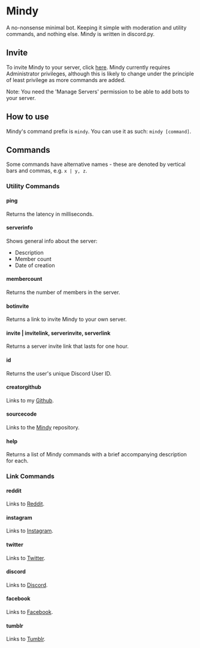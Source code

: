 # Mindy
A no-nonsense minimal bot. Keeping it simple with moderation and utility commands, and nothing else. Mindy is written in discord.py.

## Invite
To invite Mindy to your server, click <a href='https://discord.com/api/oauth2/authorize?client_id=750245181667934219&permissions=8&scope=bot'>here</a>. Mindy currently requires Administrator privileges, although this is likely to change under the principle of least privilege as more commands are added. 

Note: You need the 'Manage Servers' permission to be able to add bots to your server.

## How to use
Mindy's command prefix is `mindy`. You can use it as such: `mindy [command]`.

## Commands
Some commands have alternative names - these are denoted by vertical bars and commas, e.g. `x | y, z`.

### Utility Commands

#### ping
Returns the latency in milliseconds.

#### serverinfo
Shows general info about the server: 
  * Description 
  * Member count
  * Date of creation
  
#### membercount
Returns the number of members in the server.

#### botinvite
Returns a link to invite Mindy to your own server.

#### invite | invitelink, serverinvite, serverlink
Returns a server invite link that lasts for one hour.

#### id
Returns the user's unique Discord User ID.

#### creatorgithub
Links to my <a href='github.com/josephjojoe'>Github</a>.

#### sourcecode
Links to the <a href='github.com/josephjojoe/Mindy'>Mindy</a> repository.

#### help
Returns a list of Mindy commands with a brief accompanying description for each.

### Link Commands

#### reddit
Links to <a href='reddit.com'>Reddit</a>.

#### instagram
Links to <a href='instagram.com'>Instagram</a>.

#### twitter
Links to <a href='twitter.com'>Twitter</a>.

#### discord
Links to <a href='discord.com'>Discord</a>.

#### facebook
Links to <a href='facebook.com'>Facebook</a>.

#### tumblr
Links to <a href='tumblr.com'>Tumblr</a>.
